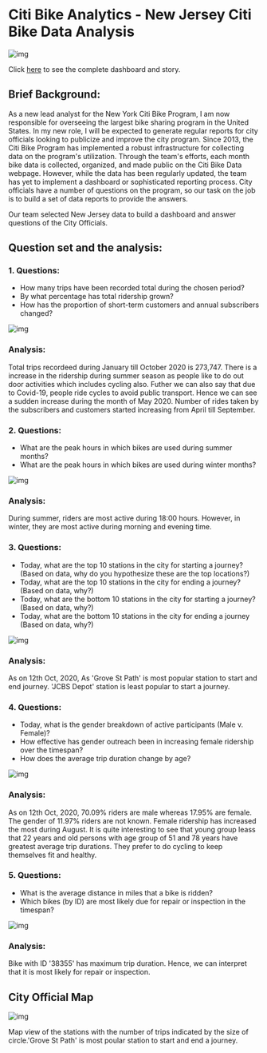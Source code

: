# Citi Bike Analytics - New Jersey Citi Bike Data Analysis

![img](https://github.com/UoT-Bootcamp/Tableau-Challenge/blob/main/screenshots/20-Tableau_Homework_Instructions_Images_citi-bike-station-bikes.jpg)<br>


Click [here](https://public.tableau.com/profile/preeti3210#!/vizhome/citybike_dashboard/Dashboard-popularstations?publish=yes) to see the complete dashboard and story.

## Brief Background:

As a new lead analyst for the New York Citi Bike Program, I am now responsible for overseeing the largest bike sharing program in the United States. In my new role, I will be expected to generate regular reports for city officials looking to publicize and improve the city program.
Since 2013, the Citi Bike Program has implemented a robust infrastructure for collecting data on the program's utilization. Through the team's efforts, each month bike data is collected, organized, and made public on the Citi Bike Data webpage.
However, while the data has been regularly updated, the team has yet to implement a dashboard or sophisticated reporting process. City officials have a number of questions on the program, so our task on the job is to build a set of data reports to provide the answers.

Our team selected New Jersey data to build a dashboard and answer questions of the City Officials.


## Question set and the analysis:

### 1. Questions:

* How many trips have been recorded total during the chosen period?
* By what percentage has total ridership grown?
* How has the proportion of short-term customers and annual subscribers changed?

![img](https://github.com/UoT-Bootcamp/Tableau-Challenge/blob/main/screenshots/change.png) <br>

### Analysis:

Total trips recordeed during January till October 2020 is  273,747. There is a increase in the ridership during summer season as people like to do out door activities which includes cycling also. Futher we can also say that due to Covid-19, people ride cycles to avoid public transport. Hence we can see a sudden increase during the month of May 2020. Number of rides taken by the subscribers and customers started increasing from April till September.


### 2. Questions:

* What are the peak hours in which bikes are used during summer months?
* What are the peak hours in which bikes are used during winter months?

![img](https://github.com/UoT-Bootcamp/Tableau-Challenge/blob/main/screenshots/peak_hours.png) <br>

### Analysis:

During summer, riders are most active during 18:00 hours. However, in winter, they are most active during morning and evening time.


### 3. Questions:

* Today, what are the top 10 stations in the city for starting a journey? (Based on data, why do you hypothesize these are the top locations?)
* Today, what are the top 10 stations in the city for ending a journey? (Based on data, why?)
* Today, what are the bottom 10 stations in the city for starting a journey? (Based on data, why?)
* Today, what are the bottom 10 stations in the city for ending a journey (Based on data, why?)

![img](https://github.com/UoT-Bootcamp/Tableau-Challenge/blob/main/screenshots/top10_bottom_10.png) <br>

### Analysis:

As on 12th Oct, 2020, As 'Grove St Path' is most popular station to start and end journey. 'JCBS Depot' station is least popular to start a journey.


### 4. Questions:

* Today, what is the gender breakdown of active participants (Male v. Female)?
* How effective has gender outreach been in increasing female ridership over the timespan?
* How does the average trip duration change by age?

![img](https://github.com/UoT-Bootcamp/Tableau-Challenge/blob/main/screenshots/gender_dashboard.png) <br>

### Analysis:

As on 12th Oct, 2020, 70.09% riders are male whereas 17.95% are female. The gender of 11.97% riders are not known. Female ridership has increased the most during August. It is quite interesting to see that young group leass that 22 years and old persons with age group of 51 and 78 years have greatest average trip durations. They prefer to do cycling to keep themselves fit and healthy.

### 5. Questions:

* What is the average distance in miles that a bike is ridden?
* Which bikes (by ID) are most likely due for repair or inspection in the timespan?

![img](https://github.com/UoT-Bootcamp/Tableau-Challenge/blob/main/screenshots/repair_bike.png) <br>

### Analysis:

Bike with ID '38355' has maximum trip duration. Hence, we can interpret that it is most likely for repair or inspection.


## City Official Map

![img](https://github.com/UoT-Bootcamp/Tableau-Challenge/blob/main/screenshots/map.png) <br>

Map view of the stations with the number of trips indicated by the size of circle.'Grove St Path' is most poular station to start and end a journey.
